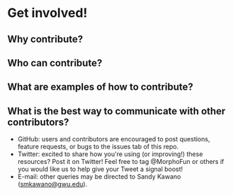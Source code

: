 # Get involved!




## Why contribute?

## Who can contribute? 

## What are examples of how to contribute?

## What is the best way to communicate with other contributors?
* GitHub: users and contributors are encouraged to post questions, feature requests, or bugs to the issues tab of this repo. 
* Twitter: excited to share how you're using (or improving!) these resources? Post it on Twitter! Feel free to tag @MorphoFun or others if you would like us to help give your Tweet a signal boost!
* E-mail: other queries may be directed to Sandy Kawano (smkawano@gwu.edu). 
